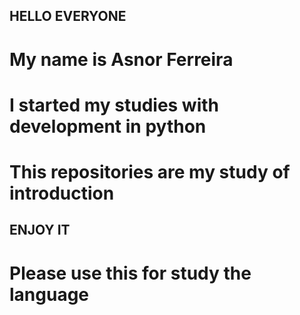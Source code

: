 ## HELLO EVERYONE
# My name is Asnor Ferreira
# I started my studies with development in python
# This repositories are my study of introduction
## ENJOY IT
# Please use this for study the language